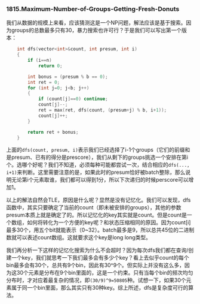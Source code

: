 ### 1815.Maximum-Number-of-Groups-Getting-Fresh-Donuts

我们从数据的规模上来看，应该猜测这是一个NP问题，解法应该是基于搜索。因为groups的总数最多只有30，暴力搜索也许可行？于是我们可以写出第一个版本：
```cpp
    int dfs(vector<int>&count, int presum, int i)
    {
        if (i==n) 
            return 0;

        int bonus = (presum % b == 0);
        int ret = 0;
        for (int j=0; j<b; j++)
        {
            if (count[j]==0) continue;
            count[j]--;
            ret = max(ret, dfs(count, (presum+j) % b, i+1));
            count[j]++;
        }

        return ret + bonus;
    }
```    
上面的```dfs(count, presum, i)```表示我们已经选择了i-1个groups（它们的前缀和是presum、已有的得分是prescore），我们从剩下的groups挑选一个安排在第i个。选哪个好呢？我们不知道，必须每种可能都尝试一次，结合相应的```dfs(..., i+1)```来判断。这里需要注意的是，如果此时的presum恰好被batch整除，那么说明无论第i个元素取谁，我们都可以得到1分，所以下次递归的时候perscore可以增加1。

以上的解法自然会TLE，原因是什么呢？显然是没有记忆化。我们可以发现，dfs函数中，其实只要确定了当前的count（即未被安排的groups），其他的参数presum本质上就是确定了的。所以记忆化的key其实就是count。但是count是一个数组，如何将转化为一个方便的key呢？和状态压缩相同的原因。因为count[i]最多30个，用五个bit就能表示（0~32）。batch最多是9，所以总共45位的二进制数就可以表述count数组。这就要求这个key是long long类型。

我们再分析一下这样的记忆化搜索为什么不会超时？因为每次dfs我们都在查询/创建一个key，我们就思考一下我们最多会有多少个key？看上去似乎count的每个bin最多会有30个，总共有9个bin，因此有30^9个。但实际上并没有这么多，因为这30个元素是分布在9个bin里面的，这是一个约束。只有当每个bin的频次均匀分布时，才对应着最复杂的情况，即```(30/9)^9=50805```种。试想一下，如果30个元素属于同一个bin里面，那么其实只有30种key。综上所述，dfs是复杂度可行的算法。
